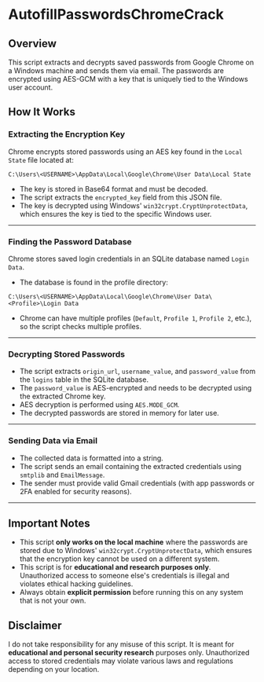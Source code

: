 # AutofillPasswordsChromeCrack

## Overview
This script extracts and decrypts saved passwords from Google Chrome on a Windows machine and sends them via email. The passwords are encrypted using AES-GCM with a key that is uniquely tied to the Windows user account.

## How It Works

### Extracting the Encryption Key
Chrome encrypts stored passwords using an AES key found in the `Local State` file located at:
```
C:\Users\<USERNAME>\AppData\Local\Google\Chrome\User Data\Local State
```
- The key is stored in Base64 format and must be decoded.
- The script extracts the `encrypted_key` field from this JSON file.
- The key is decrypted using Windows' `win32crypt.CryptUnprotectData`, which ensures the key is tied to the specific Windows user.

---

### Finding the Password Database
Chrome stores saved login credentials in an SQLite database named `Login Data`.
- The database is found in the profile directory:
```
C:\Users\<USERNAME>\AppData\Local\Google\Chrome\User Data\<Profile>\Login Data
```
- Chrome can have multiple profiles (`Default`, `Profile 1`, `Profile 2`, etc.), so the script checks multiple profiles.

---

### Decrypting Stored Passwords
- The script extracts `origin_url`, `username_value`, and `password_value` from the `logins` table in the SQLite database.
- The `password_value` is AES-encrypted and needs to be decrypted using the extracted Chrome key.
- AES decryption is performed using `AES.MODE_GCM`.
- The decrypted passwords are stored in memory for later use.

---

### Sending Data via Email
- The collected data is formatted into a string.
- The script sends an email containing the extracted credentials using `smtplib` and `EmailMessage`.
- The sender must provide valid Gmail credentials (with app passwords or 2FA enabled for security reasons).

---

## Important Notes
- This script **only works on the local machine** where the passwords are stored due to Windows' `win32crypt.CryptUnprotectData`, which ensures that the encryption key cannot be used on a different system.
- This script is for **educational and research purposes only**. Unauthorized access to someone else's credentials is illegal and violates ethical hacking guidelines.
- Always obtain **explicit permission** before running this on any system that is not your own.

## Disclaimer
I do not take responsibility for any misuse of this script. It is meant for **educational and personal security research** purposes only. Unauthorized access to stored credentials may violate various laws and regulations depending on your location.

